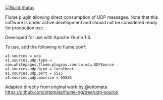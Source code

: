 
[![Build Status](https://travis-ci.org/whitepages/flume-udp-source.png?branch=master)](https://travis-ci.org/whitepages/flume-udp-source)

Flume plugin allowing direct consumption of UDP messages.
Note that this software is under active development and should not be
considered ready for production use.

Developed for use with Apache Flume 1.4.

To use, add the following to flume.conf:

```
a1.sources = udp
a1.sources.udp.type = com.whitepages.flume.plugins.source.udp.UDPSource
a1.sources.udp.bind = localhost
a1.sources.udp.port = 5515
a1.sources.udp.maxsize = 65536
```

Adapted directly from original work by @ottomata
https://github.com/ottomata/flume-ng/tree/udp-source
